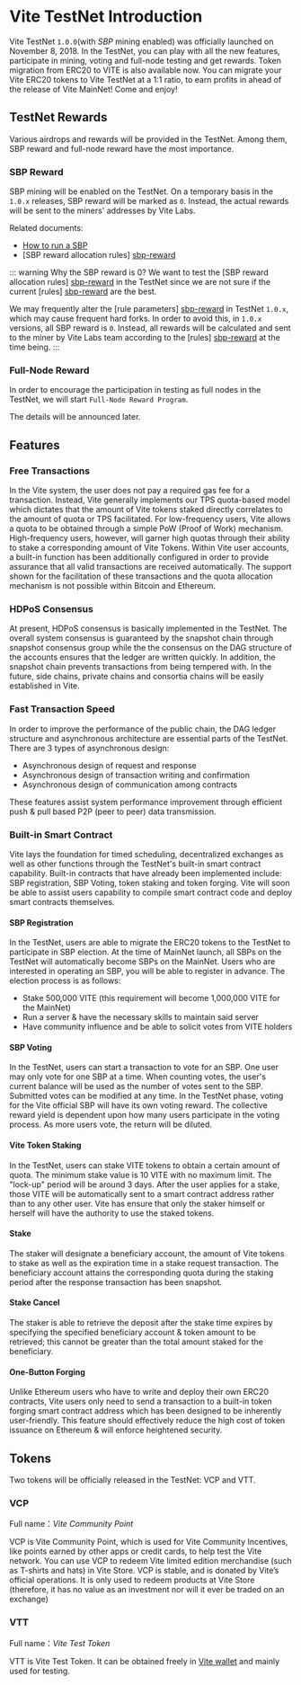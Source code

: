 # Vite TestNet Introduction

Vite TestNet `1.0.0`(with *SBP* mining enabled) was officially launched on November 8, 2018.
In the TestNet, you can play with all the new features, participate in mining, voting and full-node testing and get rewards.
Token migration from ERC20 to VITE is also available now. You can migrate your Vite ERC20 tokens to Vite TestNet at a 1:1 ratio, to earn profits in ahead of the release of Vite MainNet! Come and enjoy!

## TestNet Rewards

Various airdrops and rewards will be provided in the TestNet. Among them, SBP reward and full-node reward have the most importance.

### SBP Reward

SBP mining will be enabled on the TestNet. On a temporary basis in the `1.0.x` releases, SBP reward will be marked as `0`. Instead, the actual rewards will be sent to the miners' addresses by Vite Labs.

Related documents:

* [How to run a SBP][sbp-manage]
* [SBP reward allocation rules] [sbp-reward]

::: warning Why the SBP reward is 0?
We want to test the [SBP reward allocation rules] [sbp-reward] in the TestNet since we are not sure if the current [rules] [sbp-reward] are the best.

We may frequently alter the [rule parameters] [sbp-reward] in TestNet `1.0.x`, which may cause frequent hard forks. In order to avoid this, in `1.0.x` versions, all SBP reward is `0`.
Instead, all rewards will be calculated and sent to the miner by Vite Labs team according to the [rules] [sbp-reward] at the time being.
:::

### Full-Node Reward

In order to encourage the participation in testing as full nodes in the TestNet, we will start `Full-Node Reward Program`.

The details will be announced later.

## Features

### Free Transactions

In the Vite system, the user does not pay a required gas fee for a transaction. Instead, Vite generally implements our TPS quota-based model which dictates that the amount of Vite tokens staked directly correlates to the amount of quota or TPS facilitated. For low-frequency users, Vite allows a quota to be obtained through a simple PoW (Proof of Work) mechanism. High-frequency users, however, will garner high quotas through their ability to stake a corresponding amount of Vite Tokens.
Within Vite user accounts, a built-in function has been additionally configured in order to provide assurance that all valid transactions are received automatically. The support shown for the facilitation of these transactions and the quota allocation mechanism is not possible within Bitcoin and Ethereum.

### HDPoS Consensus

At present, HDPoS consensus is basically implemented in the TestNet. The overall system consensus is guaranteed by the snapshot chain through snapshot consensus group while the the consensus on the DAG structure of the accounts ensures that the ledger are written quickly. In addition, the snapshot chain prevents transactions from being tempered with. 
In the future, side chains, private chains and consortia chains will be easily established in Vite.

### Fast Transaction Speed

In order to improve the performance of the public chain, the DAG ledger structure and asynchronous architecture are essential parts of the TestNet. There are 3 types of asynchronous design: 

* Asynchronous design of request and response 
* Asynchronous design of transaction writing and confirmation 
* Asynchronous design of communication among contracts

These features assist system performance improvement through efficient push & pull based P2P (peer to peer) data transmission.

### Built-in Smart Contract

Vite lays the foundation for timed scheduling, decentralized exchanges as well as other functions through the TestNet's built-in smart contract capability. Built-in contracts that have already been implemented include: SBP registration, SBP Voting, token staking and token forging. Vite will soon be able to assist users capability to compile smart contract code and deploy smart contracts themselves.

#### SBP Registration

In the TestNet, users are able to migrate the ERC20 tokens to the TestNet to participate in SBP election. At the time of MainNet launch, all SBPs on the TestNet will automatically become SBPs on the MainNet. Users who are interested in operating an SBP, you will be able to register in advance. The election process is as follows:

* Stake 500,000 VITE (this requirement will become 1,000,000 VITE for the MainNet)
* Run a server & have the necessary skills to maintain said server
* Have community influence and be able to solicit votes from VITE holders

#### SBP Voting

In the TestNet, users can start a transaction to vote for an SBP. One user may only vote for one SBP at a time. When counting votes, the user's current balance will be used as the number of votes sent to the SBP. Submitted votes can be modified at any time. In the TestNet phase, voting for the Vite official SBP will have its own voting reward. The collective reward yield is dependent upon how many users participate in the voting process. As more users vote, the return will be diluted.

#### Vite Token Staking

In the TestNet, users can stake VITE tokens to obtain a certain amount of quota. The minimum stake value is 10 VITE with no maximum limit. The "lock-up" period will be around 3 days. After the user applies for a stake, those VITE will be automatically sent to a smart contract address rather than to any other user. Vite has ensure that only the staker himself or herself will have the authority to use the staked tokens.

#### Stake

The staker will designate a beneficiary account, the amount of Vite tokens to stake as well as the expiration time in a stake request transaction. The beneficiary account attains the corresponding quota during the staking period after the response transaction has been snapshot.

#### Stake Cancel

The staker is able to retrieve the deposit after the stake time expires by specifying the specified beneficiary account & token amount to be retrieved; this cannot be greater than the total amount staked for the beneficiary.

#### One-Button Forging

Unlike Ethereum users who have to write and deploy their own ERC20 contracts, Vite users only need to send a transaction to a built-in token forging smart contract address which has been designed to be inherently user-friendly. This feature should effectively reduce the high cost of token issuance on Ethereum & will enforce heightened security.

## Tokens

Two tokens will be officially released in the TestNet: VCP and VTT.

### VCP

Full name：*Vite Community Point*

VCP is Vite Community Point, which is used for Vite Community Incentives, like points earned by other apps or credit cards, to help test the Vite network. You can use VCP to redeem Vite limited edition merchandise (such as T-shirts and hats) in Vite Store. VCP is stable, and is donated by Vite’s official operations. It is only used to redeem products at Vite Store (therefore, it has no value as an investment nor will it ever be traded on an exchange)

### VTT

Full name：*Vite Test Token*

VTT is Vite Test Token. It can be obtained freely in [Vite wallet][web-wallet] and mainly used for testing.

[sbp-reward]: <../sbp.html#出块奖励>
[sbp-manage]: <../node/sbp.html>
[web-wallet]: <https://wallet.vite.net>


